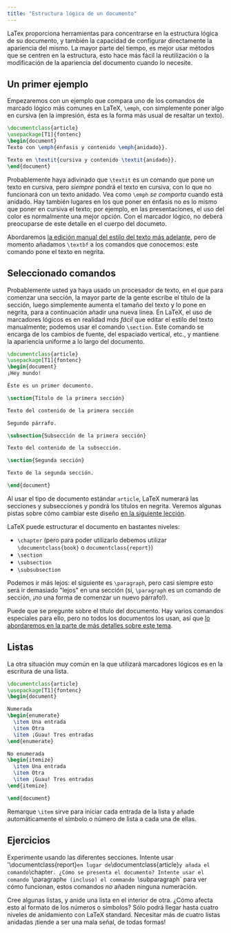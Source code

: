 ```yaml
---
title: "Estructura lógica de un documento"
---
```


LaTex proporciona herramientas para concentrarse en la estructura lógica de su documento, y también
la capacidad de configurar directamente la apariencia del mismo. La mayor parte del tiempo, es mejor usar
métodos que se centren en la estructura, esto hace más fácil la reutilización o la modificación 
de la apariencia del documento cuando lo necesite.

## Un primer ejemplo

Empezaremos con un ejemplo que compara uno de los comandos de marcado lógico 
más comunes en LaTeX, `\emph`, con simplemente poner algo en cursiva (en la impresión,
ésta es la forma más usual de resaltar un texto).  

```latex
\documentclass{article}
\usepackage[T1]{fontenc}
\begin{document}
Texto con \emph{énfasis y contenido \emph{anidado}}.

Texto en \textit{cursiva y contenido \textit{anidado}}.
\end{document}
```

Probablemente haya adivinado que `\textit` es un comando que pone un texto en cursiva, pero
_siempre_ pondrá el texto en cursiva, con lo que no funcionará con un texto anidado. Vea como
`\emph` _se comporta_ cuando está anidado. Hay también lugares en los que poner en énfasis
no es lo mismo que poner en cursiva el texto; por ejemplo, en las presentaciones, el uso del color es
normalmente una mejor opción. Con el marcador lógico, no deberá preocuparse de este detalle en el 
cuerpo del documeto.

Abordaremos [la edición manual del estilo del texto más adelante](lesson-11), pero de momento
añadamos `\textbf` a los comandos que conocemos: este comando pone el texto en negrita.

## Seleccionado comandos

Probablemente usted ya haya usado un procesador de texto, en el que para comenzar 
una sección, la mayor parte de la gente escribe el título de la sección, luego simplemente 
aumenta el tamaño del texto y lo pone en negrita, para a continuación añadir una nueva
línea. En LaTeX, el uso de marcadores lógicos es en realidad _más fácil_ que editar el
estilo del texto manualmente; podemos usar el comando `\section`. Este comando se encarga de 
los cambios de fuente, del espaciado vertical, etc., y mantiene la apariencia uniforme a lo 
largo del documento. 

```latex
\documentclass{article}
\usepackage[T1]{fontenc}
\begin{document}
¡Hey mundo!

Éste es un primer documento.

\section{Título de la primera sección}

Texto del contenido de la primera sección

Segundo párrafo.

\subsection{Subsección de la primera sección}

Texto del contenido de la subsección.

\section{Segunda sección}

Texto de la segunda sección.

\end{document}
```

Al usar el tipo de documento estándar `article`, LaTeX numerará las secciones y subsecciones
y pondrá los títulos en negrita. Veremos algunas pistas sobre cómo cambiar este diseño [en la
siguiente lección](lesson-05).

LaTeX puede estructurar el documento en bastantes niveles:

- `\chapter` (pero para poder utilizarlo debemos utilizar `\documentclass{book}` o
 `documentclass{report}`)
- `\section`
- `\subsection`
- `\subsubsection`

Podemos ir más lejos: el siguiente es `\paragraph`, pero casi siempre esto será ir
demasiado "lejos" en una sección (sí, `\paragraph` es un comando de sección, ¡_no_
una forma de comenzar un nuevo párrafo!).

Puede que se pregunte sobre el título del documento. Hay varios comandos especiales
para ello, pero no todos los documentos los usan, así que 
[lo abordaremos en la parte de más detalles sobre este tema](more-04).

## Listas

La otra situación muy común en la que utilizará marcadores lógicos es en la escritura 
de una lista. 

```latex
\documentclass{article}
\usepackage[T1]{fontenc}
\begin{document}

Numerada
\begin{enumerate}
  \item Una entrada
  \item Otra
  \item ¡Guau! Tres entradas 
\end{enumerate}

No enumerada
\begin{itemize}
  \item Una entrada
  \item Otra
  \item ¡Guau! Tres entradas
\end{itemize}

\end{document}
```

Remarque `\item` sirve para iniciar cada entrada de la lista y añade automáticamente
el símbolo o número de lista a cada una de ellas.

## Ejercicios

Experimente usando las diferentes secciones. Intente usar '\documentclass{report}`
en lugar de `\documentclass{article}` y añada el comando `\chapter`. ¿Cómo se
presenta el documento? Intente usar el comando `\paragraph` e (incluso) el commando 
`\subparagraph` para ver cómo funcionan, estos comandos _no_ añaden ninguna numeración.

Cree algunas listas, y anide una lista en el interior de otra. ¿Cómo afecta esto al
formato de los números o símbolos? Sólo podrá llegar hasta cuatro niveles de anidamiento
con LaTeX standard. Necesitar más de cuatro listas anidadas ¡tiende a ser una mala
señal, de todas formas! 

